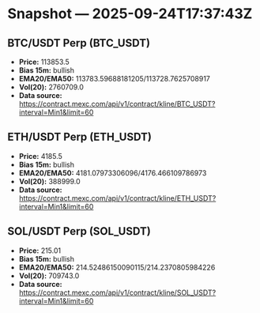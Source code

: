 # Snapshot — 2025-09-24T17:37:43Z

## BTC/USDT Perp (BTC_USDT)
- **Price:** 113853.5
- **Bias 15m:** bullish
- **EMA20/EMA50:** 113783.59688181205/113728.7625708917
- **Vol(20):** 2760709.0
- **Data source:** https://contract.mexc.com/api/v1/contract/kline/BTC_USDT?interval=Min1&limit=60

## ETH/USDT Perp (ETH_USDT)
- **Price:** 4185.5
- **Bias 15m:** bullish
- **EMA20/EMA50:** 4181.07973306096/4176.466109786973
- **Vol(20):** 388999.0
- **Data source:** https://contract.mexc.com/api/v1/contract/kline/ETH_USDT?interval=Min1&limit=60

## SOL/USDT Perp (SOL_USDT)
- **Price:** 215.01
- **Bias 15m:** bullish
- **EMA20/EMA50:** 214.52486150090115/214.2370805984226
- **Vol(20):** 709743.0
- **Data source:** https://contract.mexc.com/api/v1/contract/kline/SOL_USDT?interval=Min1&limit=60

